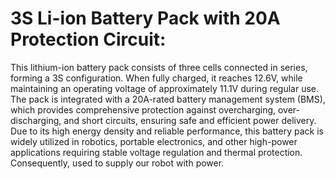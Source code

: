 # 3S Li-ion Battery Pack with 20A Protection Circuit: 

This lithium-ion battery pack consists of three cells connected in series, forming a 3S configuration. When fully charged, it reaches 12.6V, while maintaining an operating voltage of approximately 11.1V during regular use. The pack is integrated with a 20A-rated battery management system (BMS), which provides comprehensive protection against overcharging, over-discharging, and short circuits, ensuring safe and efficient power delivery. Due to its high energy density and reliable performance, this battery pack is widely utilized in robotics, portable electronics, and other high-power applications requiring stable voltage regulation and thermal protection. Consequently, used to supply our robot with power.
